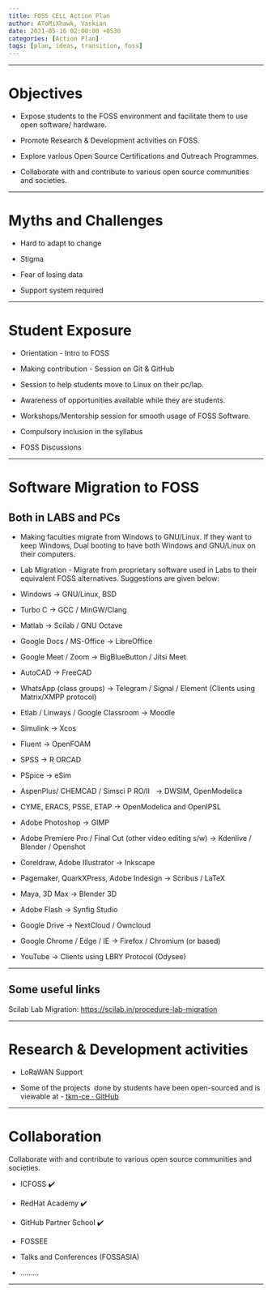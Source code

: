 ```yaml
---
title: FOSS CELL Action Plan
author: AToMiXhawk, Vaskian
date: 2021-05-16 02:00:00 +0530
categories: [Action Plan]
tags: [plan, ideas, transition, foss]
---
```


---

# Objectives

- Expose students to the FOSS environment and facilitate them to use open software/ hardware.

- Promote Research & Development activities on FOSS.

- Explore various Open Source Certifications and Outreach Programmes.

- Collaborate with and contribute to various open source communities and societies.

---

# Myths and Challenges

- Hard to adapt to change

- Stigma

- Fear of losing data

- Support system required

---

# Student Exposure

- Orientation - Intro to FOSS

- Making contribution - Session on Git & GitHub

- Session to help students move to Linux on their pc/lap.

- Awareness of opportunities available while they are students.

- Workshops/Mentorship session for smooth usage of FOSS Software.

- Compulsory inclusion in the syllabus

- FOSS Discussions

---

# Software Migration to FOSS
## Both in LABS and PCs

- Making faculties migrate from Windows to GNU/Linux. If they want to keep Windows, Dual booting to have both Windows and GNU/Linux on their computers.

- Lab Migration - Migrate from proprietary software used in Labs to their equivalent FOSS alternatives. Suggestions are given below:

- Windows → GNU/Linux, BSD

- Turbo C → GCC / MinGW/Clang

- Matlab → Scilab / GNU Octave

- Google Docs / MS-Office → LibreOffice

- Google Meet / Zoom → BigBlueButton / Jitsi Meet

- AutoCAD → FreeCAD

- WhatsApp (class groups) → Telegram / Signal / Element (Clients using Matrix/XMPP protocol)

- Etlab / Linways / Google Classroom → Moodle

- Simulink → Xcos 

- Fluent → OpenFOAM 

- SPSS → R ORCAD

- PSpice → eSim

- AspenPlus/ CHEMCAD / Simsci P RO/II   → DWSIM, OpenModelica

- CYME, ERACS, PSSE, ETAP → OpenModelica and OpenIPSL 

- Adobe Photoshop → GIMP

- Adobe Premiere Pro / Final Cut (other video editing s/w) → Kdenlive / Blender / Openshot

- Coreldraw, Adobe Illustrator → Inkscape 

- Pagemaker, QuarkXPress, Adobe Indesign → Scribus / LaTeX

- Maya, 3D Max → Blender 3D 

- Adobe Flash → Synfig Studio

- Google Drive → NextCloud / Owncloud

- Google Chrome / Edge / IE → Firefox / Chromium (or based)

- YouTube → Clients using LBRY Protocol (Odysee)

---

## Some useful links

Scilab Lab Migration: https://scilab.in/procedure-lab-migration

---

# Research & Development activities

- LoRaWAN Support

- Some of the projects  done by students have been open-sourced and is viewable at - [tkm-ce · GitHub](https://github.com/tkm-ce)

---

# Collaboration

Collaborate with and contribute to various open source communities and societies.

- ICFOSS ✔️

- RedHat Academy ✔️

- GitHub Partner School ✔️

- FOSSEE

- Talks and Conferences (FOSSASIA)

- ………

---
